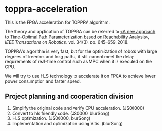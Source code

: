 # toppra-acceleration
This is the FPGA acceleration for TOPPRA algorithm.

The theory and application of TOPPRA can be referred to [«A new approach to Time-Optimal Path Parameterization based on Reachability Analysis»](https://www.researchgate.net/publication/318671280_A_New_Approach_to_Time-Optimal_Path_Parameterization_Based_on_Reachability_Analysis), *IEEE Transactions on Robotics*, vol. 34(3), pp. 645–659, 2018.

TOPPRA's algorithm is very fast, but for the optimization of robots with large degrees of freedom and long paths, it still cannot meet the delay requirements of real-time control such as MPC when it is executed on the CPU.

We will try to use HLS technology to accelerate it on FPGA to achieve lower power consumption and faster speed.

## Project planning and cooperation division
1. Simplify the original code and verify CPU acceleration. (JS00000)
2. Convert to hls friendly code. (JS0000, blurSong)
3. HLS optimization. (JS00000, blurSong)
4. Implementation and optimization using Vitis. (blurSong)
